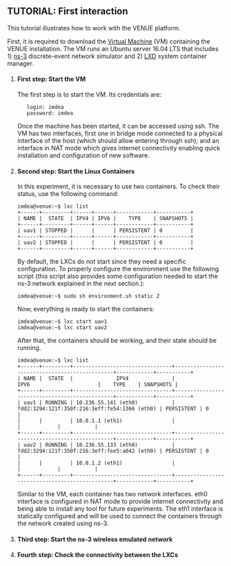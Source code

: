 ## TUTORIAL: First interaction

This tutorial illustrates how to work with the VENUE platform.

First, it is required to download the [Virtual Machine](www.google.es) (VM) containing the VENUE installation. The VM runs an Ubuntu server 16.04 LTS that includes 1) [ns-3](https://www.nsnam.org/) discrete-event network simulator and 2) [LXD](https://linuxcontainers.org/lxd/) system container manager.

<ol>
  <li><h4>First step: Start the VM</h4></li>
  
  The first step is to start the VM. Its credentials are:

  ```
     login: imdea
     password: imdea
  ```
  Once the machine has been started, it can be accessed using ssh. The VM has two interfaces, first one in bridge mode connected to a physical interface of the host (which should allow entering through ssh); and an interface in NAT mode which gives internet connectivity enabling quick installation and configuration of new software.

<li><h4>Second step: Start the Linux Containers</h4></li>

In this experiment, it is necessary to use two containers. To check their status, use the following command:

```console
imdea@venue:~$ lxc list
+------+---------+------+------+------------+-----------+
| NAME |  STATE  | IPV4 | IPV6 |    TYPE    | SNAPSHOTS |
+------+---------+------+------+------------+-----------+
| uav1 | STOPPED |      |      | PERSISTENT | 0         |
+------+---------+------+------+------------+-----------+
| uav2 | STOPPED |      |      | PERSISTENT | 0         |
+------+---------+------+------+------------+-----------+
```

By default, the LXCs do not start since they need a specific configuration. To properly configure the environment use the following script (this script also provides some configuration needed to start the ns-3 network explained in the next section.):

```console
imdea@venue:~$ sudo sh environment.sh static 2
```

Now, everything is ready to start the containers:
```console
imdea@venue:~$ lxc start uav1
imdea@venue:~$ lxc start uav2
```

After that, the containers should be working, and their state should be running.

```console
imdea@venue:~$ lxc list
+------+---------+--------------------------------+-----------------------------------------------+------------+-----------+
| NAME |  STATE  |              IPV4              |                     IPV6                      |    TYPE    | SNAPSHOTS |
+------+---------+--------------------------------+-----------------------------------------------+------------+-----------+
| uav1 | RUNNING | 10.236.55.141 (eth0)           | fdd2:3294:121f:350f:216:3eff:fe54:1366 (eth0) | PERSISTENT | 0         |
|      |         | 10.0.1.1 (eth1)                |                                               |            |           |
+------+---------+--------------------------------+-----------------------------------------------+------------+-----------+
| uav2 | RUNNING | 10.236.55.133 (eth0)           | fdd2:3294:121f:350f:216:3eff:fee5:a042 (eth0) | PERSISTENT | 0         |
|      |         | 10.0.1.2 (eth1)                |                                               |            |           |
+------+---------+--------------------------------+-----------------------------------------------+------------+-----------+
```
Similar to the VM, each container has two network interfaces. eth0 interface is configured in NAT mode to provide internet connectivity and being able to install any tool for future experiments. The eth1 interface is statically configured and will be used to connect the containers through the network created using ns-3.

<li><h4>Third step: Start the ns-3 wireless emulated network</h4></li>
<li><h4>Fourth step: Check the connectivity between the LXCs</h4></li>
</ol>
